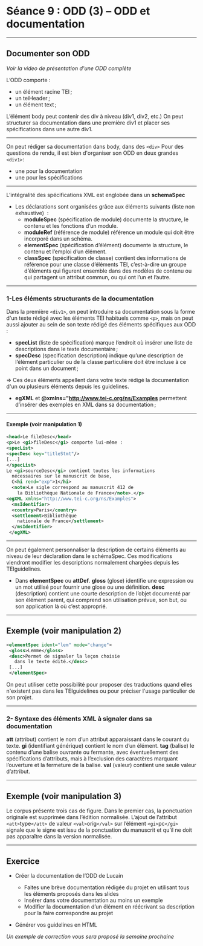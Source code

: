 # Séance 9 : ODD (3) – ODD et documentation 

---
## Documenter son ODD 

*Voir la video de présentation d'une ODD complète*

L’ODD comporte :
- un élément racine TEI ; 
- un teiHeader ;
- un élément text ;

L’élément body peut contenir des div à niveau (div1, div2, etc.)
On peut structurer sa documentation dans une première div1 et placer ses spécifications dans une autre div1.

---
On peut rédiger sa documentation dans body, dans des `<div>`
Pour des questions de rendu, il est bien d'organiser son ODD en deux grandes `<div1>`:

- une pour la documentation 
- une pour les spécifications

---

L’intégralité des spécifications XML est englobée dans un **schemaSpec**

- Les déclarations sont organisées grâce aux éléments suivants (liste non exhaustive)  :
	- **moduleSpec** (spécification de module) documente la structure, le contenu et les fonctions d’un module.
	- **moduleRef** (référence de module) référence un module qui doit être incorporé dans un schéma.
	- **elementSpec** (spécification d’élément) documente la structure, le contenu et l’emploi d’un élément.
	- **classSpec** (spécification de classe) contient des informations de référence pour une classe d’éléments TEI, c’est-à-dire un groupe d’éléments qui figurent ensemble dans des modèles de contenu ou qui partagent un attribut commun, ou qui ont l’un et l’autre.

---

### 1-Les éléments structurants de la documentation

Dans la première `<div1>`, on peut introduire sa documentation sous la forme d'un texte rédigé avec les éléments TEI habituels comme `<p>`, mais on peut aussi ajouter au sein de son texte rédigé des éléments spécifiques aux ODD :

- **specList** (liste de spécification) marque l’endroit où insérer une liste de descriptions dans le texte documentaire ;
- **specDesc** (specification description) indique qu’une description de l’élément particulier ou de la classe particulière doit être incluse à ce point dans un document ;

=> Ces deux éléments appellent dans votre texte rédigé la documentation d'un ou plusieurs éléments depuis les guidelines.

- **egXML** et **@xmlns="http://www.tei-c.org/ns/Examples** permettent d’insérer des exemples en XML dans sa documentation ;

---
#### Exemple (voir manipulation 1)

```XML
<head>Le fileDesc</head>
<p>Le <gi>fileDesc</gi> comporte lui-même :
<specList>
<specDesc key="titleStmt"/>
[...]
</specList>
Le <gi>sourceDesc</gi> contient toutes les informations 
  nécessaires sur le manuscrit de base,
  C<hi rend="exp">1</hi>
  <note>Le sigle correspond au manuscrit 412 de 
    la Bibliothèque Nationale de France</note>.</p>
<egXML xmlns="http://www.tei-c.org/ns/Examples">
  <msIdentifier>
  <country>Paris</country>
  <settlement>Bibliothèque 
    nationale de France</settlement>
  </msIdentifier>  
 </egXML>
  ```
 
 ---

On peut également personnaliser la description de certains éléments au niveau de leur déclaration dans le schémaSpec. Ces modifications viendront modifier les descriptions normalement chargées depuis les TEIguidelines.
 
- Dans **elementSpec** ou **attDef**.
	**gloss** (glose) identifie une expression ou un mot utilisé pour fournir une glose ou une définition.
	**desc** (description) contient une courte description de l’objet documenté par son élément parent, qui comprend son utilisation prévue, son but, ou son application là où c’est approprié.

---

## Exemple (voir manipulation 2)
    
```XML
<elementSpec ident="lem" mode="change">
 <gloss>Lemme</gloss>
 <desc>Permet de signaler la leçon choisie 
   dans le texte édité.</desc>
 [...]
 </elementSpec>
```

On peut utiliser cette possibilité pour proposer des traductions quand elles n'existent pas dans les TEIguidelines ou pour préciser l'usage particulier de son projet.

---
### 2- Syntaxe des éléments XML à signaler dans sa documentation

**att** (attribut) contient le nom d’un attribut apparaissant dans le courant du texte.
**gi** (identifiant générique) contient le nom d’un élément.
**tag** (balise) le contenu d’une balise ouvrante ou fermante, avec éventuellement des spécifications d’attributs, mais à l’exclusion des caractères marquant l’ouverture et la fermeture de la balise.
**val** (valeur) contient une seule valeur d’attribut.

---

## Exemple (voir manipulation 3)

Le corpus présente trois cas de figure. Dans le premier cas, la ponctuation originale est supprimée dans l’édition normalisée. L’ajout de l’attribut `<att>`type`</att>` de valeur `<val>`orig`</val>` sur l’élément `<gi>`pc`</gi>` signale que le signe est issu de la ponctuation du manuscrit et qu’il ne doit pas apparaître dans la version normalisée.

----

## Exercice 

-  Créer la documentation de l’ODD de Lucain
	- Faites une brève documentation rédigée du projet en utilisant tous les éléments proposés dans les slides 
	- Insérer dans votre documentation au moins un exemple
	- Modifier la documentation d’un élément en réécrivant sa description pour la faire correspondre au projet

- Générer vos guidelines en HTML

*Un exemple de correction vous sera proposé la semaine prochaine*

